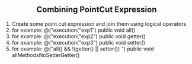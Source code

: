<h2 align="center">Combining PointCut Expression</h2>
<ol>
	<li>Create some point cut expression and join them using logical operators </li>
	<li>for example: @("execution("exp1") public void all()</li>
	<li>for example: @("execution("exp2") public void getter()</li>
	<li>for example: @("execution("exp3") public void setter()</li>
	<li>for example: @("all() && !(getter() || setter()) ") public void allMethodsNoSetterGetter()</li>
</ol>